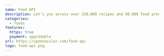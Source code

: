 ```yaml
---
name: Food API
description: Let’s you access over 330,000 recipes and 80,000 food products
categories:
  - foods
features:
  https: true
  payment: upgradable
url: https://spoonacular.com/food-api
logo: food-api.png
---
```

